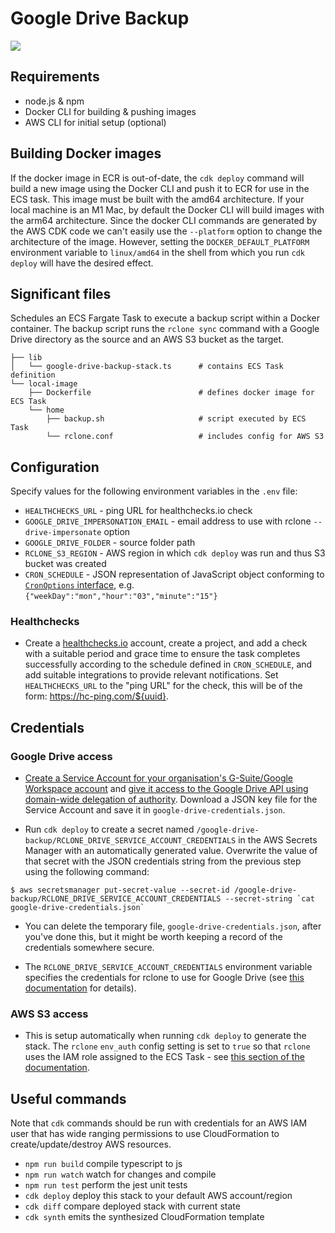 # Google Drive Backup

<img src="https://healthchecks.io/badge/311aafdb-71ec-4397-865b-d6437d/zmvTEXvR/google-drive-backup.svg" />

## Requirements

* node.js & npm
* Docker CLI for building & pushing images
* AWS CLI for initial setup (optional)

## Building Docker images

If the docker image in ECR is out-of-date, the `cdk deploy` command will build a new image using the Docker CLI and push it to ECR for use in the ECS task. This image must be built with the amd64 architecture. If your local machine is an M1 Mac, by default the Docker CLI will build images with the arm64 architecture. Since the docker CLI commands are generated by the AWS CDK code we can't easily use the `--platform` option to change the architecture of the image. However, setting the `DOCKER_DEFAULT_PLATFORM` environment variable to `linux/amd64` in the shell from which you run `cdk deploy` will have the desired effect.

## Significant files

Schedules an ECS Fargate Task to execute a backup script within a Docker container. The backup script runs the `rclone sync` command with a Google Drive directory as the source and an AWS S3 bucket as the target.

```
├── lib
│   └── google-drive-backup-stack.ts      # contains ECS Task definition
└── local-image
    ├── Dockerfile                        # defines docker image for ECS Task
    └── home
        ├── backup.sh                     # script executed by ECS Task
        └── rclone.conf                   # includes config for AWS S3
```

## Configuration

Specify values for the following environment variables in the `.env` file:

* `HEALTHCHECKS_URL` - ping URL for healthchecks.io check
* `GOOGLE_DRIVE_IMPERSONATION_EMAIL` - email address to use with rclone `--drive-impersonate` option
* `GOOGLE_DRIVE_FOLDER` - source folder path
* `RCLONE_S3_REGION` - AWS region in which `cdk deploy` was run and thus S3 bucket was created
* `CRON_SCHEDULE` - JSON representation of JavaScript object conforming to [`CronOptions` interface](https://docs.aws.amazon.com/cdk/api/latest/docs/@aws-cdk_aws-applicationautoscaling.CronOptions.html), e.g. `{"weekDay":"mon","hour":"03","minute":"15"}`

### Healthchecks

* Create a [healthchecks.io](healthchecks.io) account, create a project, and add a check with a suitable period and grace time to ensure the task completes successfully according to the schedule defined in `CRON_SCHEDULE`, and add suitable integrations to provide relevant notifications. Set `HEALTHCHECKS_URL` to the "ping URL" for the check, this will be of the form: https://hc-ping.com/${uuid}.

## Credentials

### Google Drive access

* [Create a Service Account for your organisation's G-Suite/Google Workspace account](https://rclone.org/drive/#service-account-support) and [give it access to the Google Drive API using domain-wide delegation of authority](https://developers.google.com/admin-sdk/directory/v1/guides/delegation).
Download a JSON key file for the Service Account and save it in `google-drive-credentials.json`.

* Run `cdk deploy` to create a secret named `/google-drive-backup/RCLONE_DRIVE_SERVICE_ACCOUNT_CREDENTIALS` in the AWS Secrets Manager with an automatically generated value. Overwrite the value of that secret with the JSON credentials string from the previous step using the following command:

```
$ aws secretsmanager put-secret-value --secret-id /google-drive-backup/RCLONE_DRIVE_SERVICE_ACCOUNT_CREDENTIALS --secret-string `cat google-drive-credentials.json`
```

* You can delete the temporary file, `google-drive-credentials.json`, after you've done this, but it might be worth keeping a record of the credentials somewhere secure.

* The `RCLONE_DRIVE_SERVICE_ACCOUNT_CREDENTIALS` environment variable specifies the credentials for rclone to use for Google Drive (see [this documentation](https://rclone.org/drive/#advanced-options) for details).

### AWS S3 access

* This is setup automatically when running `cdk deploy` to generate the stack. The `rclone` `env_auth` config setting is set to `true` so that `rclone` uses the IAM role assigned to the ECS Task - see [this section of the documentation](https://rclone.org/s3/#authentication).

## Useful commands

Note that `cdk` commands should be run with credentials for an AWS IAM user that has wide ranging permissions to use CloudFormation to create/update/destroy AWS resources.

* `npm run build`   compile typescript to js
* `npm run watch`   watch for changes and compile
* `npm run test`    perform the jest unit tests
* `cdk deploy`      deploy this stack to your default AWS account/region
* `cdk diff`        compare deployed stack with current state
* `cdk synth`       emits the synthesized CloudFormation template
